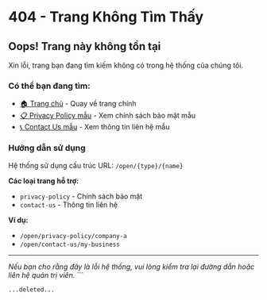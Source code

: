 # 404 - Trang Không Tìm Thấy

## Oops! Trang này không tồn tại

Xin lỗi, trang bạn đang tìm kiếm không có trong hệ thống của chúng tôi.

### Có thể bạn đang tìm:

- [🏠 Trang chủ](/open) - Quay về trang chính
- [📋 Privacy Policy mẫu](/open/privacy-policy/example) - Xem chính sách bảo mật mẫu  
- [📞 Contact Us mẫu](/open/contact-us/example) - Xem thông tin liên hệ mẫu

### Hướng dẫn sử dụng

Hệ thống sử dụng cấu trúc URL: `/open/{type}/{name}`

**Các loại trang hỗ trợ:**
- `privacy-policy` - Chính sách bảo mật
- `contact-us` - Thông tin liên hệ

**Ví dụ:**
- `/open/privacy-policy/company-a`
- `/open/contact-us/my-business`

---

*Nếu bạn cho rằng đây là lỗi hệ thống, vui lòng kiểm tra lại đường dẫn hoặc liên hệ quản trị viên.*
\`\`\`

```typescriptreact file="data/page/404.md" isDeleted="true"
...deleted...
